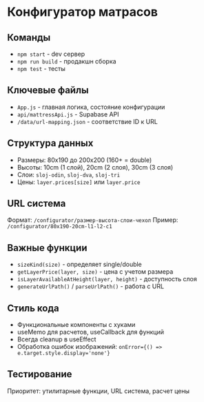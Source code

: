 # Конфигуратор матрасов

## Команды
- `npm start` - dev сервер
- `npm run build` - продакшн сборка  
- `npm test` - тесты

## Ключевые файлы
- `App.js` - главная логика, состояние конфигурации
- `api/mattressApi.js` - Supabase API
- `/data/url-mapping.json` - соответствие ID к URL

## Структура данных
- Размеры: 80x190 до 200x200 (160+ = double)
- Высоты: 10cm (1 слой), 20cm (2 слоя), 30cm (3 слоя)
- Слои: `sloj-odin`, `sloj-dva`, `sloj-tri`
- Цены: `layer.prices[size]` или `layer.price`

## URL система
Формат: `/configurator/размер-высота-слои-чехол`
Пример: `/configurator/80x190-20cm-l1-l2-c1`

## Важные функции
- `sizeKind(size)` - определяет single/double
- `getLayerPrice(layer, size)` - цена с учетом размера
- `isLayerAvailableAtHeight(layer, height)` - доступность слоя
- `generateUrlPath()` / `parseUrlPath()` - работа с URL

## Стиль кода
- Функциональные компоненты с хуками
- useMemo для расчетов, useCallback для функций
- Всегда cleanup в useEffect
- Обработка ошибок изображений: `onError={() => e.target.style.display='none'}`

## Тестирование
Приоритет: утилитарные функции, URL система, расчет цены